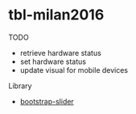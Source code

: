 # tbl-milan2016

TODO
- retrieve hardware status
- set hardware status
- update visual for mobile devices

Library

- [bootstrap-slider](http://www.eyecon.ro/bootstrap-slider/)

